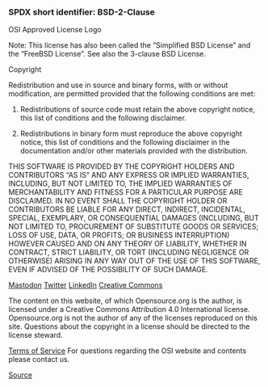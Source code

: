 

### SPDX short identifier: BSD-2-Clause

OSI Approved License Logo

Note: This license has also been called the “Simplified BSD License” and the “FreeBSD License”. See also the 3-clause BSD License.

Copyright <YEAR> <COPYRIGHT HOLDER>

Redistribution and use in source and binary forms, with or without modification, are permitted provided that the following conditions are met:

1. Redistributions of source code must retain the above copyright notice, this list of conditions and the following disclaimer.

2. Redistributions in binary form must reproduce the above copyright notice, this list of conditions and the following disclaimer in the documentation and/or other materials provided with the distribution.

THIS SOFTWARE IS PROVIDED BY THE COPYRIGHT HOLDERS AND CONTRIBUTORS “AS IS” AND ANY EXPRESS OR IMPLIED WARRANTIES, INCLUDING, BUT NOT LIMITED TO, THE IMPLIED WARRANTIES OF MERCHANTABILITY AND FITNESS FOR A PARTICULAR PURPOSE ARE DISCLAIMED. IN NO EVENT SHALL THE COPYRIGHT HOLDER OR CONTRIBUTORS BE LIABLE FOR ANY DIRECT, INDIRECT, INCIDENTAL, SPECIAL, EXEMPLARY, OR CONSEQUENTIAL DAMAGES (INCLUDING, BUT NOT LIMITED TO, PROCUREMENT OF SUBSTITUTE GOODS OR SERVICES; LOSS OF USE, DATA, OR PROFITS; OR BUSINESS INTERRUPTION) HOWEVER CAUSED AND ON ANY THEORY OF LIABILITY, WHETHER IN CONTRACT, STRICT LIABILITY, OR TORT (INCLUDING NEGLIGENCE OR OTHERWISE) ARISING IN ANY WAY OUT OF THE USE OF THIS SOFTWARE, EVEN IF ADVISED OF THE POSSIBILITY OF SUCH DAMAGE.

[Mastodon](https://social.opensource.org/@osi)
[Twitter](https://twitter.com/OpenSourceOrg)
[LinkedIn](https://www.linkedin.com/company/open-source-initiative-osi-)
[Creative Commons](https://creativecommons.org/licenses/by/4.0/)

The content on this website, of which Opensource.org is the author, is licensed under a Creative Commons Attribution 4.0 International license.
Opensource.org is not the author of any of the licenses reproduced on this site. Questions about the copyright in a license should be directed to the license steward.

[Terms of Service](https://opensource.org/tos/) For questions regarding the OSI website and contents please contact us.


[Source](https://opensource.org/license/bsd-license-php)